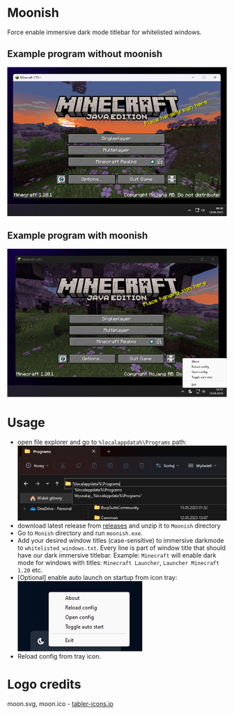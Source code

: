 # Moonish
Force enable immersive dark mode titlebar for whitelisted windows.

## Example program without moonish
![Window with white titlebar](assets%2Fdisabled_preview.png)
## Example program with moonish
![Window with dark, immersive titlebar](assets%2Fenabled_preview.png)

# Usage
- open file explorer and go to ``%localappdata%\Programs`` path:\
  !["%localappdata%\Programs" in windows explorer path field](assets%2Flocalprogramspath.png)
- download latest release from [releases](https://github.com/makindotcc/moonish/releases) and unzip it to
  ``Moonish`` directory
- Go to ``Monish`` directory and run ``moonish.exe``.
- Add your desired window titles (case-sensitive) to immersive darkmode to ``whitelisted_windows.txt``.
Every line is part of window title that should have our dark immersive titlebar. Example:
``Minecraft`` will enable dark mode for windows with titles: ``Minecraft Launcher``, ``Launcher Minecraft 1.20`` etc.
- [Optional] enable auto launch on startup from icon tray:\
  ![Moonish trayicon context menu showing "Toggle auto start" menu item](assets%2Ftray_autolaunch.png)
- Reload config from tray icon.

# Logo credits
moon.svg, moon.ico - [tabler-icons.io](https://tabler-icons.io/)
